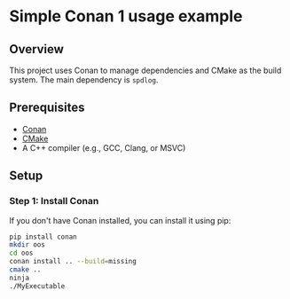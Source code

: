 # Simple Conan 1 usage example

## Overview

This project uses Conan to manage dependencies and CMake as the build system. The main dependency is `spdlog`.

## Prerequisites

- [Conan](https://conan.io/downloads.html)
- [CMake](https://cmake.org/download/)
- A C++ compiler (e.g., GCC, Clang, or MSVC)

## Setup

### Step 1: Install Conan

If you don't have Conan installed, you can install it using pip:

```bash
pip install conan
mkdir oos
cd oos
conan install .. --build=missing
cmake ..
ninja
./MyExecutable
```
